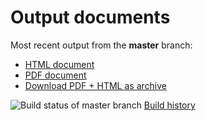 # Output documents

Most recent output from the **master** branch:

* [HTML document](https://dashif-documents.azurewebsites.net/Events/master/event.html)
* [PDF document](https://dashif-documents.azurewebsites.net/Events/master/event.pdf)
* [Download PDF + HTML as archive](https://dashif-documents.azurewebsites.net/DASH-IF-IOP/master/event.zip)

![Build status of master branch](https://dev.azure.com/dashif/Automation/_apis/build/status/Events?branchName=master) [Build history](https://dev.azure.com/dashif/Automation/_build?definitionId=12)
